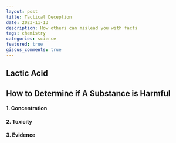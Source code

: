 ```yaml
---
layout: post
title: Tactical Deception
date: 2023-11-13
description: How others can mislead you with facts
tags: chemistry
categories: science
featured: true
giscus_comments: true
---
```


## Lactic Acid



## How to Determine if A Substance is Harmful

#### 1. Concentration

#### 2. Toxicity

#### 3. Evidence

